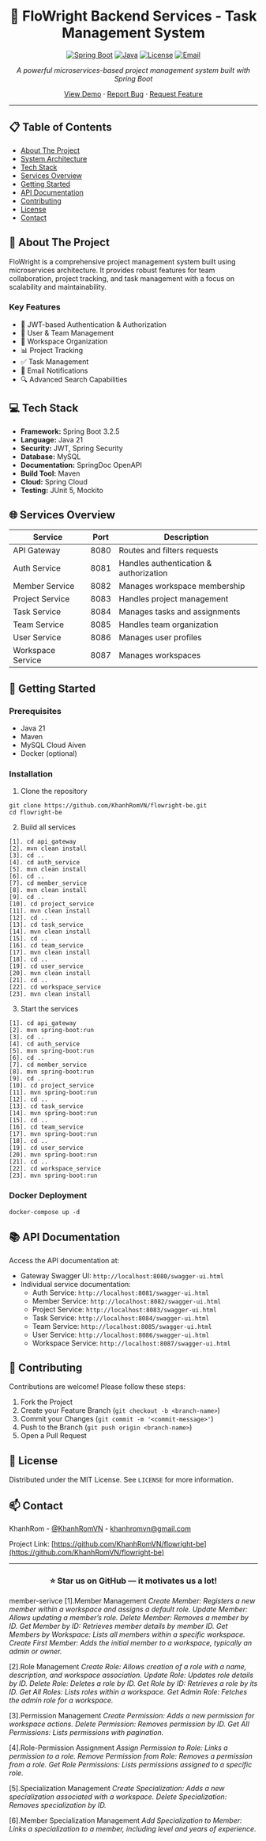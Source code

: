 <div align="center">

# 🌟 FloWright Backend Services - Task Management System

[![Spring Boot](https://img.shields.io/badge/Spring%20Boot-3.2.5-brightgreen.svg)](https://spring.io/projects/spring-boot)
[![Java](https://img.shields.io/badge/Java-21-orange.svg)](https://www.oracle.com/java/)
[![License](https://img.shields.io/badge/License-MIT-blue.svg)](LICENSE)
[![Email](https://img.shields.io/badge/Email-khanhromvn%40gmail.com-blue.svg)](mailto:khanhromvn@gmail.com)

*A powerful microservices-based project management system built with Spring Boot*

[View Demo](https://github.com/KhanhRomVN/flowright-be) · 
[Report Bug](https://github.com/KhanhRomVN/flowright-be/issues) · 
[Request Feature](https://github.com/KhanhRomVN/flowright-be/issues)

</div>

---

## 📋 Table of Contents
- [About The Project](#-about-the-project)
- [System Architecture](#-system-architecture)
- [Tech Stack](#-tech-stack)
- [Services Overview](#-services-overview)
- [Getting Started](#-getting-started)
- [API Documentation](#-api-documentation)
- [Contributing](#-contributing)
- [License](#-license)
- [Contact](#-contact)

## 🚀 About The Project

FloWright is a comprehensive project management system built using microservices architecture. It provides robust features for team collaboration, project tracking, and task management with a focus on scalability and maintainability.

### Key Features
- 🔐 JWT-based Authentication & Authorization
- 👥 User & Team Management
- 🏢 Workspace Organization
- 📊 Project Tracking
- ✅ Task Management
- 📨 Email Notifications
- 🔍 Advanced Search Capabilities

## 💻 Tech Stack

- **Framework:** Spring Boot 3.2.5
- **Language:** Java 21
- **Security:** JWT, Spring Security
- **Database:** MySQL
- **Documentation:** SpringDoc OpenAPI
- **Build Tool:** Maven
- **Cloud:** Spring Cloud
- **Testing:** JUnit 5, Mockito

## 🌐 Services Overview

| Service | Port | Description |
|---------|------|-------------|
| API Gateway | 8080 | Routes and filters requests |
| Auth Service | 8081 | Handles authentication & authorization |
| Member Service | 8082 | Manages workspace membership |
| Project Service | 8083 | Handles project management |
| Task Service | 8084 | Manages tasks and assignments |
| Team Service | 8085 | Handles team organization |
| User Service | 8086 | Manages user profiles |
| Workspace Service | 8087 | Manages workspaces |

## 🚀 Getting Started

### Prerequisites
- Java 21
- Maven
- MySQL Cloud Aiven
- Docker (optional)

### Installation

1. Clone the repository
```
git clone https://github.com/KhanhRomVN/flowright-be.git
cd flowright-be
```

2. Build all services
```
[1]. cd api_gateway
[2]. mvn clean install
[3]. cd ..
[4]. cd auth_service
[5]. mvn clean install
[6]. cd ..
[7]. cd member_service
[8]. mvn clean install
[9]. cd ..
[10]. cd project_service
[11]. mvn clean install
[12]. cd ..
[13]. cd task_service
[14]. mvn clean install
[15]. cd ..
[16]. cd team_service
[17]. mvn clean install
[18]. cd ..
[19]. cd user_service
[20]. mvn clean install
[21]. cd ..
[22]. cd workspace_service
[23]. mvn clean install
```

3. Start the services
```
[1]. cd api_gateway
[2]. mvn spring-boot:run
[3]. cd ..  
[4]. cd auth_service
[5]. mvn spring-boot:run
[6]. cd ..
[7]. cd member_service
[8]. mvn spring-boot:run
[9]. cd ..
[10]. cd project_service
[11]. mvn spring-boot:run
[12]. cd ..
[13]. cd task_service
[14]. mvn spring-boot:run
[15]. cd ..
[16]. cd team_service
[17]. mvn spring-boot:run
[18]. cd ..
[19]. cd user_service
[20]. mvn spring-boot:run
[21]. cd ..
[22]. cd workspace_service
[23]. mvn spring-boot:run
```

### Docker Deployment
```
docker-compose up -d
```

## 📚 API Documentation

Access the API documentation at:
- Gateway Swagger UI: `http://localhost:8080/swagger-ui.html`
- Individual service documentation:
  - Auth Service: `http://localhost:8081/swagger-ui.html`
  - Member Service: `http://localhost:8082/swagger-ui.html`
  - Project Service: `http://localhost:8083/swagger-ui.html`
  - Task Service: `http://localhost:8084/swagger-ui.html`
  - Team Service: `http://localhost:8085/swagger-ui.html`
  - User Service: `http://localhost:8086/swagger-ui.html`
  - Workspace Service: `http://localhost:8087/swagger-ui.html`

## 🤝 Contributing

Contributions are welcome! Please follow these steps:

1. Fork the Project
2. Create your Feature Branch (`git checkout -b <branch-name>`)
3. Commit your Changes (`git commit -m '<commit-message>'`)
4. Push to the Branch (`git push origin <branch-name>`)
5. Open a Pull Request

## 📄 License

Distributed under the MIT License. See `LICENSE` for more information.

## 📫 Contact

KhanhRom - [@KhanhRomVN](https://github.com/KhanhRomVN) - khanhromvn@gmail.com

Project Link: [https://github.com/KhanhRomVN/flowright-be](https://github.com/KhanhRomVN/flowright-be)

---

<div align="center">

### ⭐ Star us on GitHub — it motivates us a lot!

</div>

member-serivce
[1].Member Management
*Create Member: Registers a new member within a workspace and assigns a default role.*
*Update Member: Allows updating a member’s role.*
*Delete Member: Removes a member by ID.*
*Get Member by ID: Retrieves member details by member ID.*
*Get Members by Workspace: Lists all members within a specific workspace.*
*Create First Member: Adds the initial member to a workspace, typically an admin or owner.*

[2].Role Management
*Create Role: Allows creation of a role with a name, description, and workspace association.*
*Update Role: Updates role details by ID.*
*Delete Role: Deletes a role by ID.*
*Get Role by ID: Retrieves a role by its ID.*
*Get All Roles: Lists roles within a workspace.*
*Get Admin Role: Fetches the admin role for a workspace.*

[3].Permission Management
*Create Permission: Adds a new permission for workspace actions.*
*Delete Permission: Removes permission by ID.*
*Get All Permissions: Lists permissions with pagination.*

[4].Role-Permission Assignment
*Assign Permission to Role: Links a permission to a role.*
*Remove Permission from Role: Removes a permission from a role.*
*Get Role Permissions: Lists permissions assigned to a specific role.*

[5].Specialization Management
*Create Specialization: Adds a new specialization associated with a workspace.*
*Delete Specialization: Removes specialization by ID.*

[6].Member Specialization Management
*Add Specialization to Member: Links a specialization to a member, including level and years of experience.*